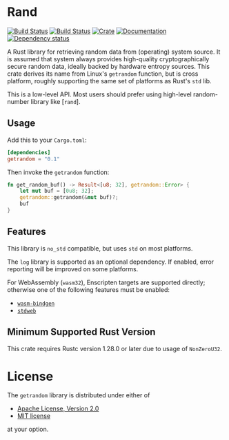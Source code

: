 # Rand

[![Build Status](https://travis-ci.org/rust-random/getrandom.svg?branch=master)](https://travis-ci.org/rust-random/getrandom)
[![Build Status](https://ci.appveyor.com/api/projects/status/github/rust-random/getrandom?svg=true)](https://ci.appveyor.com/project/rust-random/getrandom)
[![Crate](https://img.shields.io/crates/v/getrandom.svg)](https://crates.io/crates/getrandom)
[![Documentation](https://docs.rs/getrandom/badge.svg)](https://docs.rs/getrandom)
[![Dependency status](https://deps.rs/repo/github/rust-random/getrandom/status.svg)](https://deps.rs/repo/github/rust-random/getrandom)


A Rust library for retrieving random data from (operating) system source. It is
assumed that system always provides high-quality cryptographically secure random
data, ideally backed by hardware entropy sources. This crate derives its name
from Linux's `getrandom` function, but is cross platform, roughly supporting
the same set of platforms as Rust's `std` lib.

This is a low-level API. Most users should prefer using high-level random-number
library like [`rand`].

[Rand]: https://crates.io/crates/rand


## Usage

Add this to your `Cargo.toml`:

```toml
[dependencies]
getrandom = "0.1"
```

Then invoke the `getrandom` function:

```rust
fn get_random_buf() -> Result<[u8; 32], getrandom::Error> {
    let mut buf = [0u8; 32];
    getrandom::getrandom(&mut buf)?;
    buf
}
```

## Features

This library is `no_std` compatible, but uses `std` on most platforms.

The `log` library is supported as an optional dependency. If enabled, error
reporting will be improved on some platforms.

For WebAssembly (`wasm32`), Enscripten targets are supported directly; otherwise
one of the following features must be enabled:

-   [`wasm-bindgen`](https://crates.io/crates/wasm_bindgen)
-   [`stdweb`](https://crates.io/crates/stdweb)

## Minimum Supported Rust Version

This crate requires Rustc version 1.28.0 or later due to usage of `NonZeroU32`.


# License

The `getrandom` library is distributed under either of

 * [Apache License, Version 2.0](LICENSE-APACHE)
 * [MIT license](LICENSE-MIT)

at your option.

